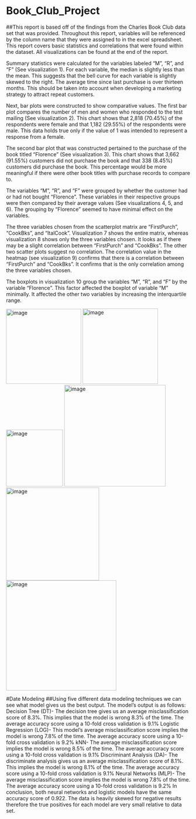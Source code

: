 # Book_Club_Project

##This report is based off of the findings from the Charles Book Club data set that was provided. Throughout this report, variables will be referenced by the column name that they were assigned to in the excel spreadsheet. This report covers basic statistics and correlations that were found within the dataset. All visualizations can be found at the end of the report.

Summary statistics were calculated for the variables labeled “M”, “R”, and “F” (See visualization 1). For each variable, the median is slightly less than the mean. This suggests that the bell curve for each variable is slightly skewed to the right. The average time since last purchase is over thirteen months. This should be taken into account when developing a marketing strategy to attract repeat customers.

Next, bar plots were constructed to show comparative values. The first bar plot compares the number of men and women who responded to the test mailing (See visualization 2). This chart shows that 2,818 (70.45%) of the respondents were female and that 1,182 (29.55%) of the respondents were male. This data holds true only if the value of 1 was intended to represent a response from a female.

The second bar plot that was constructed pertained to the purchase of the book titled “Florence” (See visualization 3). This chart shows that 3,662 (91.55%) customers did not purchase the book and that 338 (8.45%) customers did purchase the book. This percentage would be more meaningful if there were other book titles with purchase records to compare to.

The variables “M”, “R”, and “F” were grouped by whether the customer had or had not bought “Florence”. These variables in their respective groups were then compared by their average values (See visualizations 4, 5, and 6). The grouping by “Florence” seemed to have minimal effect on the variables.

The three variables chosen from the scatterplot matrix are “FirstPurch”, “CookBks”, and “ItalCook”. Visualization 7 shows the entire matrix, whereas visualization 8 shows only the three variables chosen. It looks as if there may be a slight correlation between “FirstPurch” and “CookBks”. The other two scatter plots suggest no correlation. The correlation value in the heatmap (see visualization 9) confirms that there is a correlation between “FirstPurch” and “CookBks”. It confirms that is the only correlation among the three variables chosen.

The boxplots in visualization 10 group the variables “M”, “R”, and “F” by the variable “Florence”. This factor affected the boxplot of variable “M” minimally. It affected the other two variables by increasing the interquartile range.

<img width="205" alt="image" src="https://user-images.githubusercontent.com/95591222/151230118-729768d3-76b3-4227-a9d7-60a46e3e9524.png">
<img width="206" alt="image" src="https://user-images.githubusercontent.com/95591222/151230163-2ddf3e36-e067-4c8a-9476-06449f4e6969.png">
<img width="155" alt="image" src="https://user-images.githubusercontent.com/95591222/151230186-f31d615d-9967-4eb4-bfa8-03fe57e06a44.png">
<img width="277" alt="image" src="https://user-images.githubusercontent.com/95591222/151230209-1fdc7fef-9838-4a1c-baf1-f218818104d4.png">
<img width="254" alt="image" src="https://user-images.githubusercontent.com/95591222/151230231-2773674f-30a8-4318-8f38-8c123bb53c17.png">
<img width="301" alt="image" src="https://user-images.githubusercontent.com/95591222/151230261-b96c01b4-f213-4c60-ba8d-3c57badcb74d.png">

#Date Modeling
##Using five different data modeling techniques we can see what model gives us the best output. The model’s output is as follows: 
Decision Tree (DT)- The decision tree gives us an average misclassification score of 8.3%. This implies that the model is wrong 8.3% of the time. The average accuracy score using a 10-fold cross validation is 9.1%
Logistic Regression (LOG)- This model’s average misclassification score implies the model is wrong 7.8% of the time. The average accuracy score using a 10-fold cross validation is 9.2%
kNN- The average misclassification score implies the model is wrong 8.5% of the time. The average accuracy score using a 10-fold cross validation is 9.1%
Discriminant Analysis (DA)- The discriminate analysis gives us an average misclassification score of 8.1%. This implies the model is wrong 8.1% of the time. The average accuracy score using a 10-fold cross validation is 9.1%
Neural Networks (MLP)- The average misclassification score implies the model is wrong 7.8% of the time. The average accuracy score using a 10-fold cross validation is 9.2%
                In conclusion, both neural networks and logistic models have the same accuracy score of 0.922. The data is heavily skewed for negative results therefore the true positives for each model are very small relative to data set.
